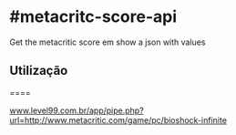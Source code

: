 #metacritc-score-api
===================

Get the metacritic score em show a json with values

## Utilização
====

www.level99.com.br/app/pipe.php?url=http://www.metacritic.com/game/pc/bioshock-infinite
